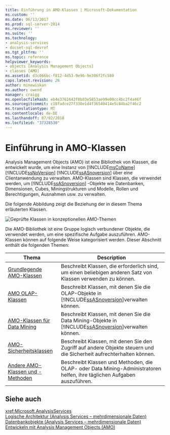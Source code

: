 ```yaml
---
title: Einführung in AMO-Klassen | Microsoft-Dokumentation
ms.custom: ''
ms.date: 06/13/2017
ms.prod: sql-server-2014
ms.reviewer: ''
ms.suite: ''
ms.technology:
- analysis-services
- docset-sql-devref
ms.tgt_pltfrm: ''
ms.topic: reference
helpviewer_keywords:
- objects [Analysis Management Objects]
- classes [AMO]
ms.assetid: d3c066bc-f812-4d53-9e96-9e306f2fc580
caps.latest.revision: 26
author: minewiskan
ms.author: owend
manager: craigg
ms.openlocfilehash: eb4e3761642f8b03e5853ae99e00cc4bc2f4a46f
ms.sourcegitcommit: c18fadce27f330e1d4f36549414e5c84ba2f46c2
ms.translationtype: MT
ms.contentlocale: de-DE
ms.lasthandoff: 07/02/2018
ms.locfileid: "37328530"
---
```

# <a name="introducing-amo-classes"></a>Einführung in AMO-Klassen
  Analysis Management Objects (AMO) ist eine Bibliothek von Klassen, die entwickelt wurde, um eine Instanz von [!INCLUDE[msCoName](../../../includes/msconame-md.md)] [!INCLUDE[ssNoVersion](../../../includes/ssnoversion-md.md)] [!INCLUDE[ssASnoversion](../../../includes/ssasnoversion-md.md)] über eine Clientanwendung zu verwalten. AMO-Klassen sind Klassen, die verwendet werden, um [!INCLUDE[ssASnoversion](../../../includes/ssasnoversion-md.md)] -Objekte wie Datenbanken, Dimensionen, Cubes, Miningstrukturen und Modelle, Rollen und Berechtigungen, Ausnahmen usw. zu verwalten.  
  
 Die folgende Abbildung zeigt die Beziehung der in diesem Thema erläuterten Klassen.  
  
 ![Geprüfte Klassen in konzeptionellen AMO-Themen](../../../analysis-services/dev-guide/media/amo-reviewedclasses.gif "geprüfte Klassen in konzeptionellen AMO-Themen")  
  
 Die AMO-Bibliothek ist eine Gruppe logisch verbundener Objekte, die verwendet werden, um eine spezifische Aufgabe auszuführen. AMO-Klassen können auf folgende Weise kategorisiert werden. Dieser Abschnitt enthält die folgenden Themen:  
  
|Thema|Description|  
|-----------|-----------------|  
|[Grundlegende AMO-Klassen](amo-fundamental-classes.md)|Beschreibt Klassen, die erforderlich sind, um einen beliebigen anderen Satz von Klassen verwenden zu können.|  
|[AMO OLAP-Klassen](amo-olap-classes.md)|Beschreibt Klassen, mit denen Sie die OLAP-Objekte in [!INCLUDE[ssASnoversion](../../../includes/ssasnoversion-md.md)]verwalten können.|  
|[AMO-Klassen für Data Mining](amo-data-mining-classes.md)|Beschreibt Klassen, mit denen Sie die Data Mining-Objekte in [!INCLUDE[ssASnoversion](../../../includes/ssasnoversion-md.md)]verwalten können.|  
|[AMO-Sicherheitsklassen](amo-security-classes.md)|Beschreibt Klassen, mit denen Sie den Zugriff auf andere Objekte steuern und die Sicherheit aufrechterhalten können.|  
|[Andere AMO-Klassen und -Methoden](amo-other-classes-and-methods.md)|Beschreibt Klassen und Methoden, die OLAP- oder Data Mining-Administratoren helfen, ihre täglichen Aufgaben auszuführen.|  
  
## <a name="see-also"></a>Siehe auch  
 <xref:Microsoft.AnalysisServices>   
 [Logische Architektur &#40;Analysis Services – mehrdimensionale Daten&#41;](../olap-logical/understanding-microsoft-olap-logical-architecture.md)   
 [Datenbankobjekte &#40;Analysis Services – mehrdimensionale Daten&#41;](../olap-logical/database-objects-analysis-services-multidimensional-data.md)   
 [Entwickeln mit Analysis Management Objects &#40;AMO&#41;](developing-with-analysis-management-objects-amo.md)  
  
  
